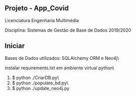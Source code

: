 ## Projeto - App_Covid

Licenciatura Engenharia Multimédia

Disciplina: Sistemas de Gestão de Base de Dados 2019/2020

## Iniciar
Bases de Dados utilizados: SQLAlchemy ORM e Neo4j\

instalar requirements.txt em ambiente virtual python\


1) $ python ./CriarDB.py\
2) $ python ./populate_bd.py\
3) $ python ./update_neo4j.py
